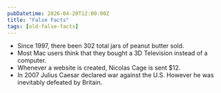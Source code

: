 ```yaml
---
pubDatetime: 2026-04-20T12:00:00Z
title: "False Facts"
tags: [old-false-facts]
---
```


- Since 1997, there been 302 total jars of peanut butter sold.
- Most Mac users think that they bought a 3D Television instead of a computer.
- Whenever a website is created, Nicolas Cage is sent $12.
- In 2007 Julius Caesar declared war against the U.S. However he was inevitably defeated by Britain.
